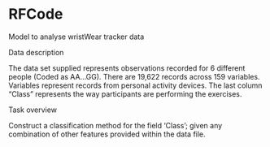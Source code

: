 # RFCode
Model to analyse wristWear tracker data

Data description

The data set supplied represents observations recorded for 6 different people (Coded as AA…GG).
There are 19,622 records across 159 variables.
Variables represent records from personal activity devices.
The last column “Class” represents the way participants are performing the exercises.

Task overview

Construct a classification method for the field ‘Class’; given any combination of other features provided within the data file.
